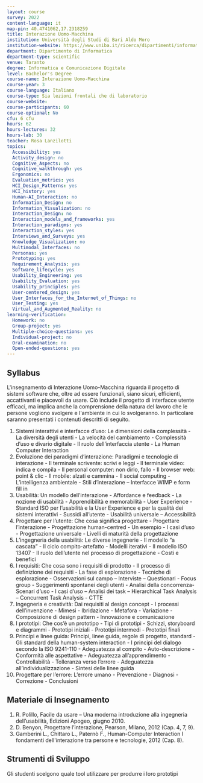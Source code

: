 ```yaml
---
layout: course
survey: 2022
content-language: it
map-pin: 40.4741062,17.2318259
title: Interazione Uomo-Macchina
institution: Università degli Studi di Bari Aldo Moro
institution-website: https://www.uniba.it/ricerca/dipartimenti/informatica/didattica/corsi-di-laurea/informatica-icd-taranto-270/laurea-triennale-in-informatica-e-comunicazione-digitale-sede-di-taranto-d.m.-270 
department: Dipartimento di Informatica
department-type: scientific
venue: Taranto
degree: Informatica e Comunicazione Digitale
level: Bachelor's Degree
course-name: Interazione Uomo-Macchina
course-year: 3
course-language: Italiano
course-type: Sia lezioni frontali che di laboratorio
course-website: 
course-participants: 60
course-optional: No
cfu: 6 cfu
hours: 62
hours-lectures: 32
hours-lab: 30
teacher: Rosa Lanzilotti
topics: 
  Accessibility: yes
  Activity_design: no
  Cognitive_Aspects: no
  Cognitive_walkthrough: yes
  Ergonomics: no
  Evaluation_metrics: yes
  HCI_Design_Patterns: yes
  HCI_history: yes
  Human-AI_Interaction: no
  Information_Design: no
  Information_Visualization: no
  Interaction_Design: no
  Interaction_models_and_frameworks: yes
  Interaction_paradigms: yes
  Interaction_styles: yes
  Interviews_and_Surveys: yes
  Knowledge_Visualization: no
  Multimodal_Interfaces: no
  Personas: yes
  Prototyping: yes
  Requirement_Analysis: yes
  Software_lifecycle: yes
  Usability_Engineering: yes
  Usability_Evaluation: yes
  Usability_principles: yes
  User-centered_design: yes
  User_Interfaces_for_the_Internet_of_Things: no
  User_Testing: yes
  Virtual_and_Augmented_Reality: no
learning-verification: 
  Homework: no 
  Group-project: yes 
  Multiple-choice-questions: yes 
  Individual-project: no 
  Oral-examination: no 
  Open-ended-questions: yes 
---
```



## Syllabus 
L'insegnamento di Interazione Uomo-Macchina riguarda il progetto di sistemi software che, oltre ad essere funzionali, siano sicuri, efficienti, accattivanti e piacevoli da usare. Ciò include il progetto di interfacce utente efficaci, ma implica anche la comprensione della natura del lavoro che le persone vogliono svolgere e l'ambiente in cui lo svolgeranno.
In particolare saranno presentati i contenuti descritti di seguito.
1. Sistemi interattivi e interfacce d’uso: Le dimensioni della complessità - La diversità degli utenti - La velocità del cambiamento - Complessità d’uso e divario digitale - Il ruolo dell’interfaccia utente - La Human Computer Interaction
2. Evoluzione dei paradigmi d’interazione: Paradigmi e tecnologie di interazione - Il terminale scrivente: scrivi e leggi - Il terminale video: indica e compila - Il personal computer: non dirlo, fallo - Il browser web: point & clic - Il mobile: alzati e cammina - Il social computing - L’intelligenza ambientale - Stili d’interazione – Interfacce WIMP e form fill in
3. Usabilità: Un modello dell’interazione - Affordance e feedback - La nozione di usabilità - Apprendibilità e memorabilità - User Experience - Standard ISO per l’usabilità e la User Experience e per la qualità dei sistemi interattivi - Sussidi all’utente - Usabilità universale – Accessibilità
4. Progettare per l’utente: Che cosa significa progettare - Progettare l’interazione - Progettazione human-centred - Un esempio - I casi d’uso - Progettazione universale - Livelli di maturità della progettazione 
5. L’ingegneria della usabilità: Le diverse ingegnerie - Il modello “a cascata” - Il ciclo compito-artefatto - Modelli iterativi - Il modello ISO 13407 - Il ruolo dell’utente nel processo di progettazione - Costi e benefici
6. I requisiti: Che cosa sono i requisiti di prodotto - Il processo di definizione dei requisiti - La fase di esplorazione - Tecniche di esplorazione - Osservazioni sul campo – Interviste – Questionari - Focus group - Suggerimenti spontanei degli utenti - Analisi della concorrenza- Scenari d’uso - I casi d’uso – Analisi dei task – Hierarchical Task Analysis – Concurrent Task Analysis - CTTE
7. Ingegneria e creatività: Dai requisiti al design concept - I processi dell’invenzione - Mimesi - Ibridazione - Metafora - Variazione - Composizione di design pattern - Innovazione e comunicazione
8. I prototipi: Che cos’è un prototipo - Tipi di prototipi - Schizzi, storyboard e diagrammi - Prototipi iniziali - Prototipi intermedi - Prototipi finali
9. Principi e linee guida: Principi, linee guida, regole di progetto, standard - Gli standard della human-system interaction - I principi del dialogo secondo la ISO 9241-110  - Adeguatezza al compito - Auto-descrizione - Conformità alle aspettative - Adeguatezza all’apprendimento - Controllabilità - Tolleranza verso l’errore - Adeguatezza all’individualizzazione - Sintesi delle linee guida
10. Progettare per l’errore: L’errore umano - Prevenzione - Diagnosi - Correzione - Conclusioni

## Materiale di Insegnamento 
1.	R. Polillo, Facile da usare – Una moderna introduzione alla ingegneria dell’usabilità, Edizioni Apogeo, giugno 2010.
2.	D. Benyon, Progettare l’interazione, Pearson, Milano, 2012 (Cap. 4, 7, 9).
3.	Gamberini L., Chittaro L., Paternò F., Human-Computer Interaction I fondamenti dell'interazione tra persone e tecnologie, 2012 (Cap. 8).


## Strumenti di Sviluppo 
Gli studenti scelgono quale tool utilizzare per produrre i loro prototipi
